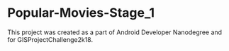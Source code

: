 # Popular-Movies-Stage_1
This project was created as a part of Android Developer Nanodegree and for GISProjectChallenge2k18.
